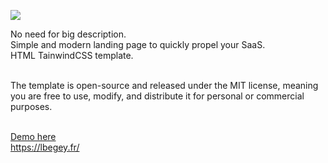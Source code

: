<img src="https://lbegey.fr/imgs/saas1.png"><br>

No need for big description.<br>
Simple and modern landing page to quickly propel your SaaS.<br>
HTML TainwindCSS template.<br><br>

The template is open-source and released under the MIT license, meaning you are free to use, modify, and distribute it for personal or commercial purposes.<br><br>

<a href="https://lbegey.fr/saas.html">Demo here</a><br>
<a href='https://lbegey.fr/'>https://lbegey.fr/</a>
